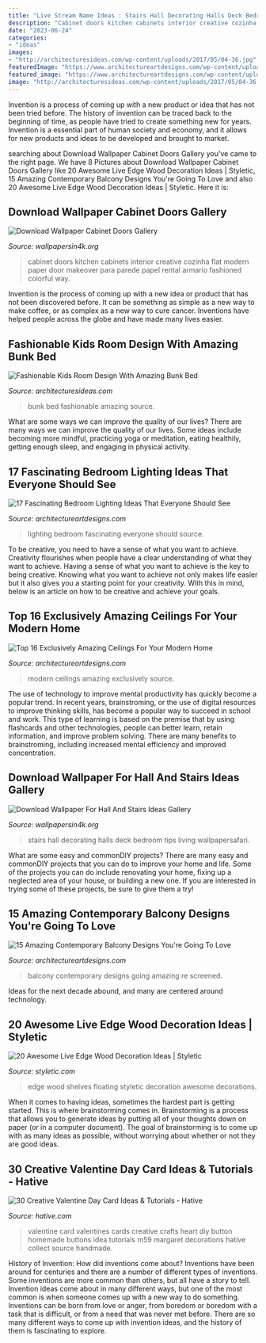 ```yaml
---
title: "Live Stream Name Ideas : Stairs Hall Decorating Halls Deck Bedroom Tips Living Wallpapersafari"
description: "Cabinet doors kitchen cabinets interior creative cozinha flat modern paper door makeover para parede papel rental armario fashioned colorful way"
date: "2023-06-24"
categories:
- "ideas"
images:
- "http://architecturesideas.com/wp-content/uploads/2017/05/04-36.jpg"
featuredImage: "https://www.architectureartdesigns.com/wp-content/uploads/2016/08/11-28.jpg"
featured_image: "https://www.architectureartdesigns.com/wp-content/uploads/2017/06/15-Amazing-Contemporary-Balcony-Designs-Youre-Going-To-Love-14-630x881.jpg"
image: "http://architecturesideas.com/wp-content/uploads/2017/05/04-36.jpg"
---
```



Invention is a process of coming up with a new product or idea that has not been tried before. The history of invention can be traced back to the beginning of time, as people have tried to create something new for years. Invention is a essential part of human society and economy, and it allows for new products and ideas to be developed and brought to market.

	

		
searching about Download Wallpaper Cabinet Doors Gallery you've came to the right page. We have 8 Pictures about Download Wallpaper Cabinet Doors Gallery like 20 Awesome Live Edge Wood Decoration Ideas | Styletic, 15 Amazing Contemporary Balcony Designs You&#039;re Going To Love and also 20 Awesome Live Edge Wood Decoration Ideas | Styletic. Here it is:
		
    
## Download Wallpaper Cabinet Doors Gallery

<img loading=lazy src="https://www.wallpapersin4k.org/wp-content/uploads/2017/04/Wallpaper-Cabinet-Doors.jpg" onerror="this.onerror=null;this.src='https://tse4.mm.bing.net/th?id=OIP.RuSJZCFiHKZh8i8Kz_2n0wHaKH&amp;pid=15.1';" alt="Download Wallpaper Cabinet Doors Gallery">

_Source: wallpapersin4k.org_

>cabinet doors kitchen cabinets interior creative cozinha flat modern paper door makeover para parede papel rental armario fashioned colorful way. 

	

Invention is the process of coming up with a new idea or product that has not been discovered before. It can be something as simple as a new way to make coffee, or as complex as a new way to cure cancer. Inventions have helped people across the globe and have made many lives easier.

    
## Fashionable Kids Room Design With Amazing Bunk Bed

<img loading=lazy src="http://architecturesideas.com/wp-content/uploads/2017/05/04-36.jpg" onerror="this.onerror=null;this.src='https://tse4.mm.bing.net/th?id=OIP.WUxA1KAUkOl27OEiL1toowHaFj&amp;pid=15.1';" alt="Fashionable Kids Room Design With Amazing Bunk Bed">

_Source: architecturesideas.com_

>bunk bed fashionable amazing source. 

	

What are some ways we can improve the quality of our lives?
There are many ways we can improve the quality of our lives. Some ideas include becoming more mindful, practicing yoga or meditation, eating healthily, getting enough sleep, and engaging in physical activity.

    
## 17 Fascinating Bedroom Lighting Ideas That Everyone Should See

<img loading=lazy src="https://www.architectureartdesigns.com/wp-content/uploads/2016/08/11-28.jpg" onerror="this.onerror=null;this.src='https://tse2.mm.bing.net/th?id=OIP.SYUCZS49Sy2Wqa5bhFhi1wHaFB&amp;pid=15.1';" alt="17 Fascinating Bedroom Lighting Ideas That Everyone Should See">

_Source: architectureartdesigns.com_

>lighting bedroom fascinating everyone should source. 

	

To be creative, you need to have a sense of what you want to achieve.
Creativity flourishes when people have a clear understanding of what they want to achieve. Having a sense of what you want to achieve is the key to being creative. Knowing what you want to achieve not only makes life easier but it also gives you a starting point for your creativity. With this in mind, below is an article on how to be creative and achieve your goals.

    
## Top 16 Exclusively Amazing Ceilings For Your Modern Home

<img loading=lazy src="https://www.architectureartdesigns.com/wp-content/uploads/2015/10/642-630x752.jpg" onerror="this.onerror=null;this.src='https://tse1.mm.bing.net/th?id=OIP.g0oDaf7AKDdn3A6GDGeu7wHaI1&amp;pid=15.1';" alt="Top 16 Exclusively Amazing Ceilings For Your Modern Home">

_Source: architectureartdesigns.com_

>modern ceilings amazing exclusively source. 

	

The use of technology to improve mental productivity has quickly become a popular trend. In recent years, brainstroming, or the use of digital resources to improve thinking skills, has become a popular way to succeed in school and work. This type of learning is based on the premise that by using flashcards and other technologies, people can better learn, retain information, and improve problem solving. There are many benefits to brainstroming, including increased mental efficiency and improved concentration.

    
## Download Wallpaper For Hall And Stairs Ideas Gallery

<img loading=lazy src="https://www.wallpapersin4k.org/wp-content/uploads/2017/04/Wallpaper-For-Hall-And-Stairs-Ideas-5.jpg" onerror="this.onerror=null;this.src='https://tse3.mm.bing.net/th?id=OIP.tqmHffp49QYPmv7BQJ1EXQHaLH&amp;pid=15.1';" alt="Download Wallpaper For Hall And Stairs Ideas Gallery">

_Source: wallpapersin4k.org_

>stairs hall decorating halls deck bedroom tips living wallpapersafari. 

	

What are some easy and commonDIY projects?
There are many easy and commonDIY projects that you can do to improve your home and life. Some of the projects you can do include renovating your home, fixing up a neglected area of your house, or building a new one. If you are interested in trying some of these projects, be sure to give them a try!

    
## 15 Amazing Contemporary Balcony Designs You&#039;re Going To Love

<img loading=lazy src="https://www.architectureartdesigns.com/wp-content/uploads/2017/06/15-Amazing-Contemporary-Balcony-Designs-Youre-Going-To-Love-14-630x881.jpg" onerror="this.onerror=null;this.src='https://tse3.mm.bing.net/th?id=OIP.ggm_tI2NVw2WesCgqFS7qgHaKW&amp;pid=15.1';" alt="15 Amazing Contemporary Balcony Designs You&#039;re Going To Love">

_Source: architectureartdesigns.com_

>balcony contemporary designs going amazing re screened. 

	

Ideas for the next decade abound, and many are centered around technology.

    
## 20 Awesome Live Edge Wood Decoration Ideas | Styletic

<img loading=lazy src="https://styletic.com/wp-content/uploads/2018/03/live-edge-wood-decorations/15-live-edge-wood-decoration-ideas.jpg" onerror="this.onerror=null;this.src='https://tse4.mm.bing.net/th?id=OIP.MeEQNUig71hRc5P2Ktz3OgHaQ-&amp;pid=15.1';" alt="20 Awesome Live Edge Wood Decoration Ideas | Styletic">

_Source: styletic.com_

>edge wood shelves floating styletic decoration awesome decorations. 

	

When it comes to having ideas, sometimes the hardest part is getting started. This is where brainstorming comes in. Brainstorming is a process that allows you to generate ideas by putting all of your thoughts down on paper (or in a computer document). The goal of brainstorming is to come up with as many ideas as possible, without worrying about whether or not they are good ideas.

    
## 30 Creative Valentine Day Card Ideas &amp; Tutorials - Hative

<img loading=lazy src="https://hative.com/wp-content/uploads/2014/10/valentine-card-ideas/7-valentine-card-ideas.jpg" onerror="this.onerror=null;this.src='https://tse2.mm.bing.net/th?id=OIP.1xfZG0KOL_AQO8qfJ1GFTwHaKa&amp;pid=15.1';" alt="30 Creative Valentine Day Card Ideas &amp; Tutorials - Hative">

_Source: hative.com_

>valentine card valentines cards creative crafts heart diy button homemade buttons idea tutorials m59 margaret decorations hative collect source handmade. 

	

History of Invention: How did inventions come about?
Inventions have been around for centuries and there are a number of different types of inventions. Some inventions are more common than others, but all have a story to tell. Invention ideas come about in many different ways, but one of the most common is when someone comes up with a new way to do something. Inventions can be born from love or anger, from boredom or boredom with a task that is difficult, or from a need that was never met before. There are so many different ways to come up with invention ideas, and the history of them is fascinating to explore.

